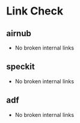 # Link Check

## airnub
- No broken internal links

## speckit
- No broken internal links

## adf
- No broken internal links
